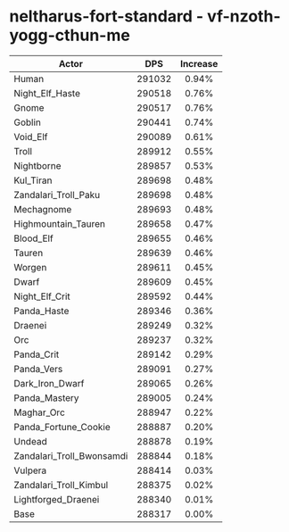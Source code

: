 # neltharus-fort-standard - vf-nzoth-yogg-cthun-me
| Actor | DPS | Increase |
|---|:---:|:---:|
|Human|291032|0.94%|
|Night_Elf_Haste|290518|0.76%|
|Gnome|290517|0.76%|
|Goblin|290441|0.74%|
|Void_Elf|290089|0.61%|
|Troll|289912|0.55%|
|Nightborne|289857|0.53%|
|Kul_Tiran|289698|0.48%|
|Zandalari_Troll_Paku|289698|0.48%|
|Mechagnome|289693|0.48%|
|Highmountain_Tauren|289658|0.47%|
|Blood_Elf|289655|0.46%|
|Tauren|289639|0.46%|
|Worgen|289611|0.45%|
|Dwarf|289609|0.45%|
|Night_Elf_Crit|289592|0.44%|
|Panda_Haste|289346|0.36%|
|Draenei|289249|0.32%|
|Orc|289237|0.32%|
|Panda_Crit|289142|0.29%|
|Panda_Vers|289091|0.27%|
|Dark_Iron_Dwarf|289065|0.26%|
|Panda_Mastery|289005|0.24%|
|Maghar_Orc|288947|0.22%|
|Panda_Fortune_Cookie|288887|0.20%|
|Undead|288878|0.19%|
|Zandalari_Troll_Bwonsamdi|288844|0.18%|
|Vulpera|288414|0.03%|
|Zandalari_Troll_Kimbul|288375|0.02%|
|Lightforged_Draenei|288340|0.01%|
|Base|288317|0.00%|
